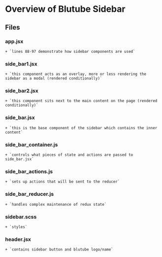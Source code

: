 # Overview of Blutube Sidebar

## Files

  ### app.jsx

    + `lines 88-97 demonstrate how sidebar components are used`

  ### side_bar1.jsx

    + `this component acts as an overlay, more or less rendering the sidebar as a modal (rendered conditionally)`

  ### side_bar2.jsx

    + `this component sits next to the main content on the page (rendered conditionally)`

  ### side_bar.jsx

    + `this is the base component of the sidebar which contains the inner content`

  ### side_bar_container.js

    + `controls what pieces of state and actions are passed to side_bar.jsx`

  ### side_bar_actions.js

    + `sets up actions that will be sent to the reducer`

  ### side_bar_reducer.js

    + `handles complex maintenance of redux state`

  ### sidebar.scss

    + `styles`

  ### header.jsx

    + `contains sidebar button and blutube logo/name`